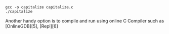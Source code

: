 ```console
gcc -o capitalize capitalize.c
./capitalize
```
Another handy option is to compile and run using online C Compiler such as [OnlineGDB][5], [Repl][6]
